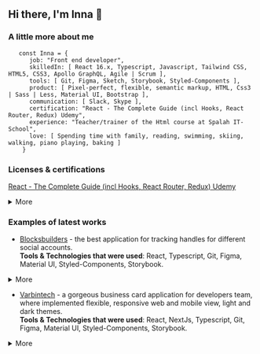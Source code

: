## Hi there, I'm Inna 👋

### A little more about me

       const Inna = {
          job: "Front end developer",
          skilledIn: [ React 16.x, Typescript, Javascript, Tailwind CSS, HTML5, CSS3, Apollo GraphQL, Agile | Scrum ],
          tools: [ Git, Figma, Sketch, Storybook, Styled-Components ],
          product: [ Pixel-perfect, flexible, semantic markup, HTML, Css3 | Sass | Less, Material UI, Bootstrap ],
          communication: [ Slack, Skype ],
          certification: "React - The Complete Guide (incl Hooks, React Router, Redux) Udemy",
          experience: "Teacher/trainer of the Html course at Spalah IT-School",
          love: [ Spending time with family, reading, swimming, skiing, walking, piano playing, baking ]
        }
### Licenses & certifications 
[React - The Complete Guide (incl Hooks, React Router, Redux) Udemy](https://www.udemy.com/certificate/UC-5efad60e-6b15-4ee4-a2ff-592b4976851d/)
<details>
<summary>More</summary>
<img src="https://github.com/InnaLazarenko/InnaLazarenko/assets/113412307/e01dea5a-b3eb-4ed7-8705-f2f462fe801e"
     alt="certification" /> 
<img src="https://github.com/user-attachments/assets/e27658a1-6358-486b-9e8a-6e8ecfa50704"
     alt="certification" /> 
<div data-iframe-width="150" data-iframe-height="270" data-share-badge-id="14d55943-d712-4d2d-96a6-a618664d49cd" data-share-badge-host="https://www.credly.com"></div><script type="text/javascript" async src="//cdn.credly.com/assets/utilities/embed.js"></script>
</details>

### Examples of latest works

 - [Blocksbuilders](https://www.blocksbuilders.io) - the best application for tracking handles for different social accounts. <br>
**Tools & Technologies that were used**: React, Typescript, Git, Figma, Material UI, Styled-Components, Storybook.

<details>
<summary>More</summary>
<img src="https://github.com/InnaLazarenko/InnaLazarenko/assets/113412307/65d946aa-869e-47c5-a76e-da31f176315c"
     alt="Handles profile" /> 
<img src="https://github.com/InnaLazarenko/InnaLazarenko/assets/113412307/e1fb5122-e05d-481c-b917-07f862fb05d1"
     alt="Handles profile1" />
</details>

 - [Varbintech](https://varbintech.com) - a gorgeous business card application for developers team, where implemented flexible, responsive web and mobile view, light and dark themes. <br>
 **Tools & Technologies that were used**: React, NextJs, Typescript, Git, Figma, Material UI, Styled-Components, Storybook.
 
<details>
<summary>More</summary>
 <img src="https://github.com/InnaLazarenko/InnaLazarenko/assets/113412307/f02dd9bd-1823-4200-9428-ddfb054e6891"
     alt="Cookie" />
</details>

<!--
**InnaLazarenko/InnaLazarenko** is a ✨ _special_ ✨ repository because its `README.md` (this file) appears on your GitHub profile.

Here are some ideas to get you started:

- 🔭 I’m currently working on ...
- 🌱 I’m currently learning ...
- 👯 I’m looking to collaborate on ...
- 🤔 I’m looking for help with ...
- 💬 Ask me about ...
- 📫 How to reach me: ...
- 😄 Pronouns: ...
- ⚡ Fun fact: ...
-->
